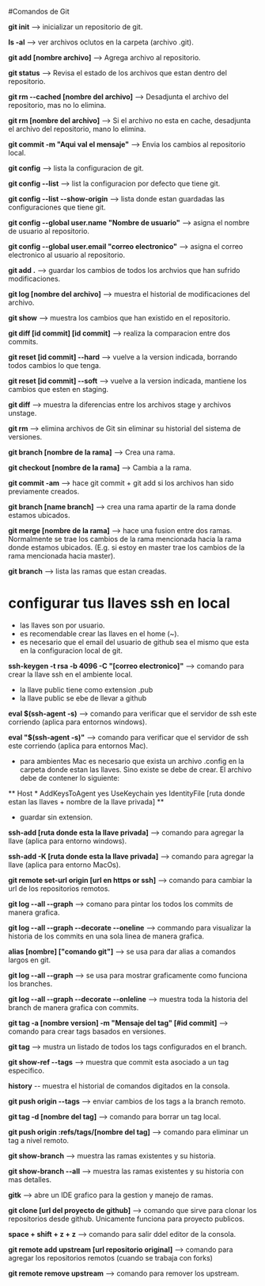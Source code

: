 #Comandos de Git

**git init** --> inicializar un repositorio de git.

**ls -al** --> ver archivos oclutos en la carpeta (archivo .git). 

**git add [nombre archivo]** --> Agrega archivo al repositorio.

**git status** --> Revisa el estado de los archivos que estan dentro del repositorio.

**git rm --cached [nombre del archivo]** --> Desadjunta el archivo del repositorio, mas no lo elimina.

**git rm [nombre del archivo]** --> Si el archivo no esta en cache, desadjunta el archivo del repositorio, mano lo elimina.

**git commit -m "Aqui val el mensaje"** --> Envia los cambios al repositorio local.

**git config** --> lista la configuracion de git.

**git config --list** --> list la configuracion por defecto que tiene git.

**git config --list --show-origin** --> lista donde estan guardadas las configuraciones que tiene git.

**git config --global user.name "Nombre de usuario"** --> asigna el nombre de usuario al repositorio.

**git config --global user.email "correo electronico"** --> asigna el correo electronico al usuario al repositorio.

**git add .** --> guardar los cambios de todos los archvios que han sufrido modificaciones.

**git log [nombre del archivo]** --> muestra el historial de modificaciones del archivo.

**git show** --> muestra los cambios que han existido en el repositorio.

**git diff [id commit] [id commit]** --> realiza la comparacion entre dos commits.

**git reset [id commit] --hard** --> vuelve a la version indicada, borrando todos cambios lo que tenga.

**git reset [id commit] --soft** --> vuelve a la version indicada, mantiene los cambios que esten en staging.

**git diff** --> muestra la diferencias entre los archivos stage y archivos unstage.

**git rm** --> elimina archivos de Git sin eliminar su historial del sistema de versiones.

**git branch [nombre de la rama]** --> Crea una rama.

**git checkout [nombre de la rama]** --> Cambia a la rama.

**git commit -am** --> hace git commit + git add si los archivos han sido previamente creados.

**git branch [name branch]** --> crea una rama apartir de la rama donde estamos ubicados.

**git merge [nombre de la rama]** --> hace una fusion entre dos ramas. 
Normalmente se trae los cambios de la rama mencionada hacia la rama donde estamos ubicados.
 (E.g. si estoy en master trae los cambios de la rama mencionada hacia master).

**git branch** --> lista las ramas que estan creadas.
# **configurar tus llaves ssh en local**
- las llaves son por usuario.
- es recomendable crear las llaves en el home (~).
- es necesario que el email del usuario de github sea el mismo que esta en la configuracion local de git.

**ssh-keygen -t rsa -b 4096 -C "[correo electronico]"** --> comando para crear la llave ssh en el ambiente local.
- la llave public tiene como extension .pub
- la llave public se ebe de llevar a github

**eval $(ssh-agent -s)** --> comando para verificar que el servidor de ssh este corriendo (aplica para entornos windows).

**eval "$(ssh-agent -s)"** --> comando para verificar que el servidor de ssh este corriendo (aplica para entornos Mac).

- para ambientes Mac es necesario que exista un archivo .config en la carpeta donde estan las llaves. 
Sino existe se debe de crear. El archivo debe de contener lo siguiente:

**
Host *
        AddKeysToAgent yes
        UseKeychain yes
        IdentityFile [ruta donde estan las llaves + nombre de la llave privada]
**
- guardar sin extension.

**ssh-add [ruta donde esta la llave privada]** --> comando para agregar la llave (aplica para entorno windows).

**ssh-add -K [ruta donde esta la llave privada]** --> comando para agregar la llave (aplica para entorno MacOs).

**git remote set-url origin [url en https or ssh]** --> comando para cambiar la url de los repositorios remotos.

**git log --all --graph** --> comano para pintar los todos los commits de manera grafica.

**git log --all --graph --decorate --oneline** --> commando para visualizar la historia de los commits en una sola linea de manera grafica.

**alias [nombre] ["comando git"]** --> se usa para dar alias a comandos largos en git.

**git log --all --graph** --> se usa para mostrar graficamente como funciona los branches.

**git log --all --graph --decorate --onleline** --> muestra toda la historia del branch de manera grafica con commits.

**git tag -a [nombre version] -m "Mensaje del tag" [#id commit]** --> comando para crear tags basados en versiones.

**git tag** --> mustra un listado de todos los tags configurados en el branch.

**git show-ref --tags** --> muestra que commit esta asociado a un tag especifico.

**history** -- muestra el historial de comandos digitados en la consola.

**git push origin --tags** --> enviar cambios de los tags a la branch remoto.

**git tag -d [nombre del tag]** --> comando para borrar un tag local.

**git push origin :refs/tags/[nombre del tag]** --> comando para eliminar un tag a nivel remoto.

**git show-branch** --> muestra las ramas existentes y su historia.

**git show-branch --all** --> muestra las ramas existentes y su historia con mas detalles.

**gitk** --> abre un IDE grafico para la gestion y manejo de ramas.

**git clone [url del proyecto de github]** --> comando que sirve para clonar los repositorios desde github. 
Unicamente funciona para proyecto publicos.

**space + shift + z + z** --> comando para salir ddel editor de la consola.

**git remote add upstream [url repositorio original]** --> comando para agregar los repositorios remotos 
(cuando se trabaja con forks)

**git remote remove upstream** --> comando para remover los upstream.

